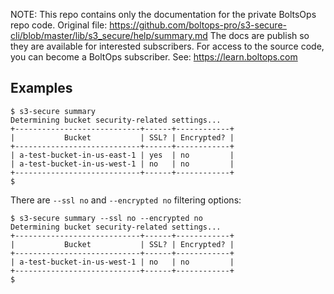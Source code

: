 <!-- note marker start -->
NOTE: This repo contains only the documentation for the private BoltsOps repo code.
Original file: https://github.com/boltops-pro/s3-secure-cli/blob/master/lib/s3_secure/help/summary.md
The docs are publish so they are available for interested subscribers.
For access to the source code, you can become a BoltOps subscriber.
See: https://learn.boltops.com

<!-- note marker end -->

## Examples

    $ s3-secure summary
    Determining bucket security-related settings...
    +----------------------------+------+------------+
    |           Bucket           | SSL? | Encrypted? |
    +----------------------------+------+------------+
    | a-test-bucket-in-us-east-1 | yes  | no         |
    | a-test-bucket-in-us-west-1 | no   | no         |
    +----------------------------+------+------------+
    $

There are `--ssl no` and `--encrypted no` filtering options:

    $ s3-secure summary --ssl no --encrypted no
    Determining bucket security-related settings...
    +----------------------------+------+------------+
    |           Bucket           | SSL? | Encrypted? |
    +----------------------------+------+------------+
    | a-test-bucket-in-us-west-1 | no   | no         |
    +----------------------------+------+------------+
    $